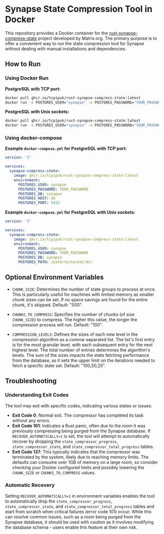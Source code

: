 # Synapse State Compression Tool in Docker

This repository provides a Docker container for the
[rust-synapse-compress-state](https://github.com/matrix-org/rust-synapse-compress-state)
project developed by Matrix.org. The primary purpose is to offer a convenient way to run the
state compression tool for Synapse without dealing with manual installations and dependencies.

## How to Run

### Using Docker Run

**PostgreSQL with TCP port:**

```bash
docker pull ghcr.io/tcpipuk/rust-synapse-compress-state:latest
docker run -e POSTGRES_USER="synapse" -e POSTGRES_PASSWORD="YOUR_PASSWORD" -e POSTGRES_DB="synapse" -e POSTGRES_HOST="db" -e POSTGRES_PORT="5432" ghcr.io/tcpipuk/rust-synapse-compress-state:latest
```

**PostgreSQL with Unix sockets:**

```bash
docker pull ghcr.io/tcpipuk/rust-synapse-compress-state:latest
docker run -e POSTGRES_USER="synapse" -e POSTGRES_PASSWORD="YOUR_PASSWORD" -e POSTGRES_DB="db" -e POSTGRES_PATH="/path/to/socket/dir" ghcr.io/tcpipuk/rust-synapse-compress-state:latest
```

### Using docker-compose

**Example `docker-compose.yml` for PostgreSQL with TCP port:**

```yaml
version: '3'

services:
  synapse-compress-state:
    image: ghcr.io/tcpipuk/rust-synapse-compress-state:latest
    environment:
      POSTGRES_USER: synapse
      POSTGRES_PASSWORD: YOUR_PASSWORD
      POSTGRES_DB: synapse
      POSTGRES_HOST: db
      POSTGRES_PORT: 5432
```

**Example `docker-compose.yml` for PostgreSQL with Unix sockets:**

```yaml
version: '3'

services:
  synapse-compress-state:
    image: ghcr.io/tcpipuk/rust-synapse-compress-state:latest
    environment:
      POSTGRES_USER: synapse
      POSTGRES_PASSWORD: YOUR_PASSWORD
      POSTGRES_DB: synapse
      POSTGRES_PATH: /path/to/socket/dir
```

## Optional Environment Variables

- `CHUNK_SIZE`: Determines the number of state groups to process at once. This is particularly
  useful for machines with limited memory as smaller chunk sizes can be set. If no space savings
  are found for the entire chunk, it's skipped. Default: "500".

- `CHUNKS_TO_COMPRESS`: Specifies the number of chunks (of size `CHUNK_SIZE`) to compress. The
  higher this value, the longer the compression process will run. Default: "100".

- `COMPRESSION_LEVELS`: Defines the sizes of each new level in the compression algorithm as a
  comma-separated list. The list's first entry is for the most granular level, with each subsequent
  entry for the next highest level. The total number of entries determines the algorithm's levels.
  The sum of the sizes impacts the state fetching performance from the database, as it sets the
  upper limit on the iterations needed to fetch a specific state set. Default: "100,50,25".

## Troubleshooting

### Understanding Exit Codes

The tool may exit with specific codes, indicating various states or issues:

- **Exit Code 0**: Normal exit. The compressor has completed its task without any errors.
- **Exit Code 101**: Indicates a Rust panic, often due to the room it was previously compressing
  being purged from the Synapse database. If `RECOVER_AUTOMATICALLY=1` is set, the tool will attempt
  to automatically recover by dropping the `state_compressor_progress`, `state_compressor_state`,
  and `state_compressor_total_progress` tables.
- **Exit Code 137**: This typically indicates that the compressor was terminated by the system,
  likely due to reaching memory limits. The defaults can consume over 1GB of memory on a large room,
  so consider checking your Docker configured limits and possibly lowering the `CHUNK_SIZE` or
  `CHUNKS_TO_COMPRESS` values.

### Automatic Recovery

Setting `RECOVER_AUTOMATICALLY=1` in environment variables enables the tool to automatically drop
the `state_compressor_progress`, `state_compressor_state`, and `state_compressor_total_progress`
tables and start from scratch when critical failures (error code 101) occur. While this can resolve
common issues, such as a room being purged from the Synapse database, it should be used with caution
as it involves modifying the database schema - users enable this feature at their own risk.
